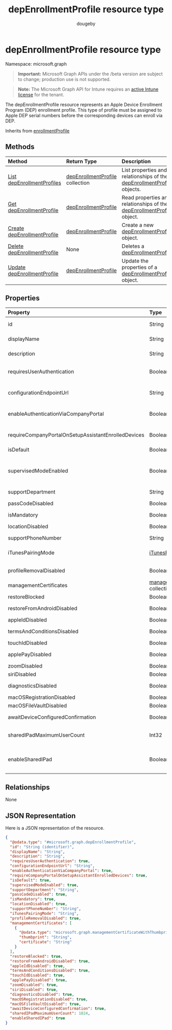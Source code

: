 ﻿---
title: "depEnrollmentProfile resource type"
description: "The depEnrollmentProfile resource represents an Apple Device Enrollment Program (DEP) enrollment profile. This type of profile must be assigned to Apple DEP serial numbers before the corresponding devices can enroll via DEP."
author: "dougeby"
localization_priority: Normal
ms.prod: "intune"
doc_type: resourcePageType
---

# depEnrollmentProfile resource type

Namespace: microsoft.graph

> **Important:** Microsoft Graph APIs under the /beta version are subject to change; production use is not supported.

> **Note:** The Microsoft Graph API for Intune requires an [active Intune license](https://go.microsoft.com/fwlink/?linkid=839381) for the tenant.

The depEnrollmentProfile resource represents an Apple Device Enrollment Program (DEP) enrollment profile. This type of profile must be assigned to Apple DEP serial numbers before the corresponding devices can enroll via DEP.

Inherits from [enrollmentProfile](../resources/intune-enrollment-enrollmentprofile.md)

## Methods

| Method                                                                                 | Return Type                                                                               | Description                                                                                                                      |
| :------------------------------------------------------------------------------------- | :---------------------------------------------------------------------------------------- | :------------------------------------------------------------------------------------------------------------------------------- |
| [List depEnrollmentProfiles](../api/intune-enrollment-depenrollmentprofile-list.md)    | [depEnrollmentProfile](../resources/intune-enrollment-depenrollmentprofile.md) collection | List properties and relationships of the [depEnrollmentProfile](../resources/intune-enrollment-depenrollmentprofile.md) objects. |
| [Get depEnrollmentProfile](../api/intune-enrollment-depenrollmentprofile-get.md)       | [depEnrollmentProfile](../resources/intune-enrollment-depenrollmentprofile.md)            | Read properties and relationships of the [depEnrollmentProfile](../resources/intune-enrollment-depenrollmentprofile.md) object.  |
| [Create depEnrollmentProfile](../api/intune-enrollment-depenrollmentprofile-create.md) | [depEnrollmentProfile](../resources/intune-enrollment-depenrollmentprofile.md)            | Create a new [depEnrollmentProfile](../resources/intune-enrollment-depenrollmentprofile.md) object.                              |
| [Delete depEnrollmentProfile](../api/intune-enrollment-depenrollmentprofile-delete.md) | None                                                                                      | Deletes a [depEnrollmentProfile](../resources/intune-enrollment-depenrollmentprofile.md).                                        |
| [Update depEnrollmentProfile](../api/intune-enrollment-depenrollmentprofile-update.md) | [depEnrollmentProfile](../resources/intune-enrollment-depenrollmentprofile.md)            | Update the properties of a [depEnrollmentProfile](../resources/intune-enrollment-depenrollmentprofile.md) object.                |

## Properties

| Property                                            | Type                                                                                                                    | Description                                                                                                                                                             |
| :-------------------------------------------------- | :---------------------------------------------------------------------------------------------------------------------- | :---------------------------------------------------------------------------------------------------------------------------------------------------------------------- |
| id                                                  | String                                                                                                                  | The GUID for the object Inherited from [enrollmentProfile](../resources/intune-enrollment-enrollmentprofile.md)                                                         |
| displayName                                         | String                                                                                                                  | Name of the profile Inherited from [enrollmentProfile](../resources/intune-enrollment-enrollmentprofile.md)                                                             |
| description                                         | String                                                                                                                  | Description of the profile Inherited from [enrollmentProfile](../resources/intune-enrollment-enrollmentprofile.md)                                                      |
| requiresUserAuthentication                          | Boolean                                                                                                                 | Indicates if the profile requires user authentication Inherited from [enrollmentProfile](../resources/intune-enrollment-enrollmentprofile.md)                           |
| configurationEndpointUrl                            | String                                                                                                                  | Configuration endpoint url to use for Enrollment Inherited from [enrollmentProfile](../resources/intune-enrollment-enrollmentprofile.md)                                |
| enableAuthenticationViaCompanyPortal                | Boolean                                                                                                                 | Indicates to authenticate with Apple Setup Assistant instead of Company Portal. Inherited from [enrollmentProfile](../resources/intune-enrollment-enrollmentprofile.md) |
| requireCompanyPortalOnSetupAssistantEnrolledDevices | Boolean                                                                                                                 | Indicates that Company Portal is required on setup assistant enrolled devices Inherited from [enrollmentProfile](../resources/intune-enrollment-enrollmentprofile.md)   |
| isDefault                                           | Boolean                                                                                                                 | Indicates if this is the default profile                                                                                                                                |
| supervisedModeEnabled                               | Boolean                                                                                                                 | Supervised mode, True to enable, false otherwise. See https://docs.microsoft.com/intune/deploy-use/enroll-devices-in-microsoft-intune for additional information.       |
| supportDepartment                                   | String                                                                                                                  | Support department information                                                                                                                                          |
| passCodeDisabled                                    | Boolean                                                                                                                 | Indicates if Passcode setup pane is disabled                                                                                                                            |
| isMandatory                                         | Boolean                                                                                                                 | Indicates if the profile is mandatory                                                                                                                                   |
| locationDisabled                                    | Boolean                                                                                                                 | Indicates if Location service setup pane is disabled                                                                                                                    |
| supportPhoneNumber                                  | String                                                                                                                  | Support phone number                                                                                                                                                    |
| iTunesPairingMode                                   | [iTunesPairingMode](../resources/intune-enrollment-itunespairingmode.md)                                                | Indicates the iTunes pairing mode. Possible values are: `disallow`, `allow`, `requiresCertificate`.                                                                     |
| profileRemovalDisabled                              | Boolean                                                                                                                 | Indicates if the profile removal option is disabled                                                                                                                     |
| managementCertificates                              | [managementCertificateWithThumbprint](../resources/intune-enrollment-managementcertificatewiththumbprint.md) collection | Management certificates for Apple Configurator                                                                                                                          |
| restoreBlocked                                      | Boolean                                                                                                                 | Indicates if Restore setup pane is blocked                                                                                                                              |
| restoreFromAndroidDisabled                          | Boolean                                                                                                                 | Indicates if Restore from Android is disabled                                                                                                                           |
| appleIdDisabled                                     | Boolean                                                                                                                 | Indicates if Apple id setup pane is disabled                                                                                                                            |
| termsAndConditionsDisabled                          | Boolean                                                                                                                 | Indicates if 'Terms and Conditions' setup pane is disabled                                                                                                              |
| touchIdDisabled                                     | Boolean                                                                                                                 | Indicates if touch id setup pane is disabled                                                                                                                            |
| applePayDisabled                                    | Boolean                                                                                                                 | Indicates if Apple pay setup pane is disabled                                                                                                                           |
| zoomDisabled                                        | Boolean                                                                                                                 | Indicates if zoom setup pane is disabled                                                                                                                                |
| siriDisabled                                        | Boolean                                                                                                                 | Indicates if siri setup pane is disabled                                                                                                                                |
| diagnosticsDisabled                                 | Boolean                                                                                                                 | Indicates if diagnostics setup pane is disabled                                                                                                                         |
| macOSRegistrationDisabled                           | Boolean                                                                                                                 | Indicates if Mac OS registration is disabled                                                                                                                            |
| macOSFileVaultDisabled                              | Boolean                                                                                                                 | Indicates if Mac OS file vault is disabled                                                                                                                              |
| awaitDeviceConfiguredConfirmation                   | Boolean                                                                                                                 | Indicates if the device will need to wait for configured confirmation                                                                                                   |
| sharedIPadMaximumUserCount                          | Int32                                                                                                                   | This specifies the maximum number of users that can use a shared iPad. Only applicable in shared iPad mode.                                                             |
| enableSharedIPad                                    | Boolean                                                                                                                 | This indicates whether the device is to be enrolled in a mode which enables multi user scenarios. Only applicable in shared iPads.                                      |

## Relationships

None

## JSON Representation

Here is a JSON representation of the resource.

<!-- {
  "blockType": "resource",
  "keyProperty": "id",
  "@odata.type": "microsoft.graph.depEnrollmentProfile"
}
-->

```json
{
  "@odata.type": "#microsoft.graph.depEnrollmentProfile",
  "id": "String (identifier)",
  "displayName": "String",
  "description": "String",
  "requiresUserAuthentication": true,
  "configurationEndpointUrl": "String",
  "enableAuthenticationViaCompanyPortal": true,
  "requireCompanyPortalOnSetupAssistantEnrolledDevices": true,
  "isDefault": true,
  "supervisedModeEnabled": true,
  "supportDepartment": "String",
  "passCodeDisabled": true,
  "isMandatory": true,
  "locationDisabled": true,
  "supportPhoneNumber": "String",
  "iTunesPairingMode": "String",
  "profileRemovalDisabled": true,
  "managementCertificates": [
    {
      "@odata.type": "microsoft.graph.managementCertificateWithThumbprint",
      "thumbprint": "String",
      "certificate": "String"
    }
  ],
  "restoreBlocked": true,
  "restoreFromAndroidDisabled": true,
  "appleIdDisabled": true,
  "termsAndConditionsDisabled": true,
  "touchIdDisabled": true,
  "applePayDisabled": true,
  "zoomDisabled": true,
  "siriDisabled": true,
  "diagnosticsDisabled": true,
  "macOSRegistrationDisabled": true,
  "macOSFileVaultDisabled": true,
  "awaitDeviceConfiguredConfirmation": true,
  "sharedIPadMaximumUserCount": 1024,
  "enableSharedIPad": true
}
```
